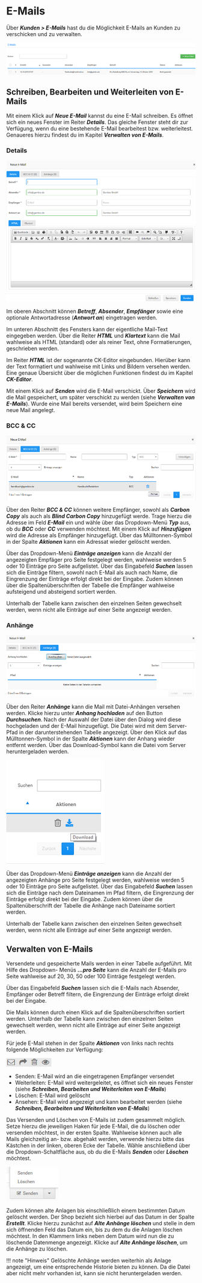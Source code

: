 # E-Mails

Über _**Kunden \> E-Mails**_ hast du die Möglichkeit E-Mails an Kunden zu verschicken und zu verwalten.

![](../../Bilder/0101_Abb156_s354_UebersichtEMails.png "Übersicht unter Kunden > E-Mails")

## Schreiben, Bearbeiten und Weiterleiten von E-Mails

Mit einem Klick auf _**Neue E-Mail**_ kannst du eine E-Mail schreiben. Es öffnet sich ein neues Fenster im Reiter _**Details**_. Das gleiche Fenster steht dir zur Verfügung, wenn du eine bestehende E-Mail bearbeitest bzw. weiterleitest. Genaueres hierzu findest du im Kapitel _**Verwalten von E-Mails**_.

### Details

![](../../Bilder/Abb171_FensterNeueEMail.png "Fenster Neue E-Mail")

Im oberen Abschnitt können _**Betreff**_, _**Absender**_, _**Empfänger**_ sowie eine optionale Antwortadresse \(_**Antwort an**_\) eingetragen werden.

Im unteren Abschnitt des Fensters kann der eigentliche Mail-Text eingegeben werden. Über die Reiter _**HTML**_ und _**Klartext**_ kann die Mail wahlweise als HTML \(standard\) oder als reiner Text, ohne Formatierungen, geschrieben werden.

Im Reiter _**HTML**_ ist der sogenannte CK-Editor eingebunden. Hierüber kann der Text formatiert und wahlweise mit Links und Bildern versehen werden. Eine genaue Übersicht über die möglichen Funktionen findest du im Kapitel _**CK-Editor**_.

Mit einem Klick auf _**Senden**_ wird die E-Mail verschickt. Über _**Speichern**_ wird die Mail gespeichert, um später verschickt zu werden \(siehe _**Verwalten von E-Mails**_\). Wurde eine Mail bereits versendet, wird beim Speichern eine neue Mail angelegt.

### BCC & CC

![](../../Bilder/Abb172_BCCUNDCC.png "BCC & CC")

Über den Reiter _**BCC & CC**_ können weitere Empfänger, sowohl als _**Carbon Copy**_ als auch als _**Blind Carbon Copy**_ hinzugefügt werde. Trage hierzu die Adresse im Feld _**E-Mail**_ ein und wähle über das Dropdown-Menü _**Typ**_ aus, ob du _**BCC**_ oder _**CC**_ verwenden möchtest. Mit einem Klick auf _**Hinzufügen**_ wird die Adresse als Empfänger hinzugefügt. Über das Mülltonnen-Symbol in der Spalte _**Aktionen**_ kann ein Adressat wieder gelöscht werden.

Über das Dropdown-Menü _**Einträge anzeigen**_ kann die Anzahl der angezeigten Empfäger pro Seite festgelegt werden, wahlweise werden 5 oder 10 Einträge pro Seite aufgelistet. Über das Eingabefeld _**Suchen**_ lassen sich die Einträge filtern, sowohl nach E-Mail als auch nach Name, die Eingrenzung der Einträge erfolgt direkt bei der Eingabe. Zudem können über die Spaltenüberschriften der Tabelle die Empfänger wahlweise aufsteigend und absteigend sortiert werden.

Unterhalb der Tabelle kann zwischen den einzelnen Seiten gewechselt werden, wenn nicht alle Einträge auf einer Seite angezeigt werden.

### Anhänge 

![](../../Bilder/Abb173_Anhaenge.png "Anhänge")

Über den Reiter _**Anhänge**_ kann die Mail mit Datei-Anhängen versehen werden. Klicke hierzu unter _**Anhang hochladen**_ auf den Button _**Durchsuchen**_. Nach der Auswahl der Datei über den Dialog wird diese hochgeladen und der E-Mail hinzugefügt. Die Datei wird mit dem Server-Pfad in der darunterstehenden Tabelle angezeigt. Über den Klick auf das Mülltonnen-Symbol in der Spalte _**Aktionen**_ kann der Anhang wieder entfernt werden. Über das Download-Symbol kann die Datei vom Server heruntergeladen werden.

![](../../Bilder/AnhaengeDownload.png "Download-Symbol im Tab Anhänge")

Über das Dropdown-Menü _**Einträge anzeigen**_ kann die Anzahl der angezeigten Anhänge pro Seite festgelegt werden, wahlweise werden 5 oder 10 Einträge pro Seite aufgelistet. Über das Eingabefeld _**Suchen**_ lassen sich die Einträge nach dem Dateinamen im Pfad filtern, die Eingrenzung der Einträge erfolgt direkt bei der Eingabe. Zudem können über die Spaltenüberschrift der Tabelle die Anhänge nach Dateiname sortiert werden.

Unterhalb der Tabelle kann zwischen den einzelnen Seiten gewechselt werden, wenn nicht alle Einträge auf einer Seite angezeigt werden.

## Verwalten von E-Mails

Versendete und gespeicherte Mails werden in einer Tabelle aufgeführt. Mit Hilfe des Dropdown- Menüs _**...pro Seite**_ kann die Anzahl der E-Mails pro Seite wahlweise auf 20, 30, 50 oder 100 Einträge festgelegt werden.

Über das Eingabefeld _**Suchen**_ lassen sich die E-Mails nach Absender, Empfänger oder Betreff filtern, die Eingrenzung der Einträge erfolgt direkt bei der Eingabe.

Die Mails können durch einen Klick auf die Spaltenüberschriften sortiert werden. Unterhalb der Tabelle kann zwischen den einzelnen Seiten gewechselt werden, wenn nicht alle Einträge auf einer Seite angezeigt werden.

Für jede E-Mail stehen in der Spalte _**Aktionen**_ von links nach rechts folgende Möglichkeiten zur Verfügung:

![](../../Bilder/Icons/EMailAktionen.PNG)

-   Senden: E-Mail wird an die eingetragenen Empfänger versendet
-   Weiterleiten: E-Mail wird weitergeleitet, es öffnet sich ein neues Fenster \(siehe _**Schreiben, Bearbeiten und Weiterleiten von E-Mails**_\)
-   Löschen: E-Mail wird gelöscht
-   Ansehen: E-Mail wird angezeigt und kann bearbeitet werden \(siehe _**Schreiben, Bearbeiten und Weiterleiten von E-Mails**_\)

Das Versenden und Löschen von E-Mails ist zudem gesammelt möglich. Setze hierzu die jeweiligen Haken für jede E-Mail, die du löschen oder versenden möchtest, in der ersten Spalte. Wahlweise können auch alle Mails gleichzeitig an- bzw. abgehakt werden, verwende hierzu bitte das Kästchen in der linken, oberen Ecke der Tabelle. Wähle anschließend über die Dropdown-Schaltfläche aus, ob du die E-Mails _**Senden**_ oder _**Löschen**_ möchtest.

![](../../Bilder/Abb174_SchaltflaecheSendenLoeschen.png "Schaltfläche Senden/Löschen")

Zudem können alte Anlagen bis einschließlich einem bestimmten Datum gelöscht werden. Der Shop bezieht sich hierbei auf das Datum in der Spalte _**Erstellt**_. Klicke hierzu zunächst auf _**Alte Anhänge löschen**_ und stelle in dem sich öffnenden Feld das Datum ein, bis zu dem du die Anlagen löschen möchtest. In den Klammern links neben dem Datum wird nun die zu löschende Datenmenge angezeigt. Klicke auf _**Alte Anhänge löschen**_, um die Anhänge zu löschen.

!!! note "Hinweis" 
	 Gelöschte Anhänge werden weiterhin als Anlage angezeigt, um eine entsprechende Historie bieten zu können. Da die Datei aber nicht mehr vorhanden ist, kann sie nicht heruntergeladen werden.

